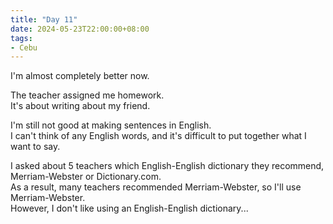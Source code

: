 ```yaml
---
title: "Day 11"
date: 2024-05-23T22:00:00+08:00
tags:
- Cebu
---
```



I'm almost completely better now.

The teacher assigned me homework.  
It's about writing about my friend.  

I'm still not good at making sentences in English.  
I can't think of any English words, 
and it's difficult to put together what I want to say.  
 
 I asked about 5 teachers which English-English dictionary they recommend, Merriam-Webster or Dictionary.com.  
As a result, many teachers recommended Merriam-Webster, so I'll use Merriam-Webster.  
However, I don't like using an English-English dictionary...